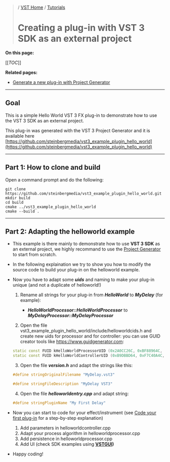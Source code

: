 >/ [VST Home](../) / [Tutorials](Index.md)
>
># Creating a plug-in with VST 3 SDK as an external project

**On this page:**

[[_TOC_]]

**Related pages:**

- [Generate a new plug-in with Project Generator](Generate+new+plug-in+with+Project+Generator.md)

---

## Goal

This is a simple Hello World VST 3 FX plug-in to demonstrate how to use the VST 3 SDK as an external project.

This plug-in was generated with the VST 3 Project Generator and it is available here [https://github.com/steinbergmedia/vst3_example_plugin_hello_world](https://github.com/steinbergmedia/vst3_example_plugin_hello_world)

---

## Part 1: How to clone and build
Open a command prompt and do the following:

 ``` 
git clone https://github.com/steinbergmedia/vst3_example_plugin_hello_world.git
mkdir build
cd build
cmake ../vst3_example_plugin_hello_world
cmake --build .
 ```

---

## Part 2: Adapting the **helloworld** example

- This example is there mainly to demonstrate how to use **VST 3 SDK** as an external project, we highly recommand to use the [Project Generator](Generate+new+plug-in+with+Project+Generator.md) to start from scratch.

- In the following explaination we try to show you how to modify the source code to build your plug-in on the helloworld example.

- Now you have to adapt some ***uids*** and naming to make your plug-in unique (and not a duplicate of helloworld!)
  1. Rename all strings for your plug-in from ***HelloWorld*** to ***MyDelay*** (for example):
     - ***HelloWorldProcessor::HelloWorldProcessor*** to ***MyDelayProcessor::MyDelayProcessor***

  2. Open the file vst3_example_plugin_hello_world/include/helloworldcids.h and create new uids for processor and for controller: you can use GUID creator tools like <https://www.guidgenerator.com>:
  ``` c++
  static const FUID kHelloWorldProcessorUID (0x2A0CC26C, 0xBF88964C, 0xB0BFFCB0, 0x554AF523);
  static const FUID kHelloWorldControllerUID (0xB9DBBD64, 0xF7C40A4C, 0x9C8BFB33, 0x8761E244);
  ```

  3. Open the file ***version.h*** and adapt the strings like this:

  ``` c++
  #define stringOriginalFilename "MyDelay.vst3"
  
  #define stringFileDescription	"MyDelay VST3"
  ```

  4. Open the file ***helloworldentry.cpp*** and adapt string:
    
  ``` c++
  #define stringPluginName "My First Delay"
  ```

- Now you can start to code for your effect/instrument (see [Code your first plug-in](Code+your+first+plug-in.md) for a step-by-step explanation)
  1. Add parameters in helloworldcontroller.cpp
  2. Adapt your process algorithm in helloworldprocessor.cpp
  3. Add persistence in helloworldprocessor.cpp
  4. Add UI (check SDK examples using **[VSTGUI](../What+is+the+VST+3+SDK/VSTGUI.md))**
- Happy coding!
